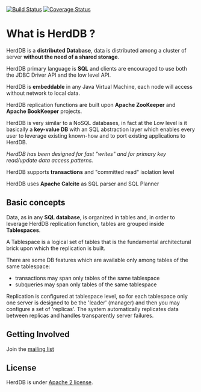 [![Build Status](https://travis-ci.org/diennea/herddb.svg?branch=master)](https://travis-ci.org/diennea/herddb) [![Coverage Status](https://coveralls.io/repos/github/diennea/herddb/badge.svg?branch=master)](https://coveralls.io/github/diennea/herddb?branch=master)


# What is HerdDB ?

HerdDB is a **distributed Database**, data is distributed among a cluster of server **without the need of a shared storage**.

HerdDB primary language is **SQL** and clients are encouraged to use both the JDBC Driver API and the low level API.

HerdDB is **embeddable** in any Java Virtual Machine, each node will access without network to local data.

HerdDB replication functions are built upon **Apache ZooKeeper** and **Apache BookKeeper** projects.

HerdDB is very similar to a NoSQL databases, in fact at the Low level is it basically a **key-value DB** with an SQL abstraction layer which enables every user to leverage existing known-how and to port existing applications to HerdDB.

*HerdDB has been designed for fast "writes" and for primary key read/update data access patterns.*

HerdDB supports **transactions** and "committed read" isolation level

HerdDB uses **Apache Calcite** as SQL parser and SQL Planner

## Basic concepts

Data, as in any **SQL database**, is organized in tables and, in order to leverage HerdDB replication function, tables are grouped inside **Tablespaces**.

A Tablespace is a logical set of tables that is the fundamental architectural brick upon which the replication is built.

There are some DB features which are available only among tables of the same tablespace:
- transactions may span only tables of the same tablespace
- subqueries may span only tables of the same tablespace

Replication is configured at tablespace level, so for each tablespace only one server is designed to be the 'leader' (manager) and then you may configure a set of 'replicas'.
The system automatically replicates data between replicas and handles transparently server failures.

## Getting Involved

Join the [mailing list](http://lists.herddb.org/mailman/listinfo)

## License

HerdDB is under [Apache 2 license](http://www.apache.org/licenses/LICENSE-2.0.html).

